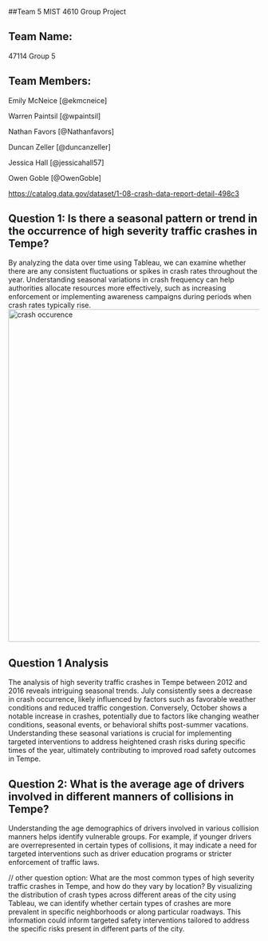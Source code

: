 ##Team 5 MIST 4610 Group Project 
## Team Name:
47114 Group 5

## Team Members:

Emily McNeice    [@ekmcneice]

Warren Paintsil  [@wpaintsil]

Nathan Favors [@Nathanfavors]

Duncan Zeller   [@duncanzeller]

Jessica Hall [@jessicahall57]

Owen Goble [@OwenGoble]


https://catalog.data.gov/dataset/1-08-crash-data-report-detail-498c3



## Question 1: Is there a seasonal pattern or trend in the occurrence of high severity traffic crashes in Tempe?
By analyzing the data over time using Tableau, we can examine whether there are any consistent fluctuations or spikes in crash rates throughout the year. Understanding seasonal variations in crash frequency can help authorities allocate resources more effectively, such as increasing enforcement or implementing awareness campaigns during periods when crash rates typically rise.
<img width="665" alt="crash occurence" src="https://github.com/ekmcneice/Group-Project-2-MIST4610/assets/163002443/e05a57d9-24b2-44f4-9684-cf971d68e596">


## Question 1 Analysis
The analysis of high severity traffic crashes in Tempe between 2012 and 2016 reveals intriguing seasonal trends. July consistently sees a decrease in crash occurrence, likely influenced by factors such as favorable weather conditions and reduced traffic congestion. Conversely, October shows a notable increase in crashes, potentially due to factors like changing weather conditions, seasonal events, or behavioral shifts post-summer vacations. Understanding these seasonal variations is crucial for implementing targeted interventions to address heightened crash risks during specific times of the year, ultimately contributing to improved road safety outcomes in Tempe.


## Question 2: What is the average age of drivers involved in different manners of collisions in Tempe?
Understanding the age demographics of drivers involved in various collision manners helps identify vulnerable groups. For example, if younger drivers are overrepresented in certain types of collisions, it may indicate a need for targeted interventions such as driver education programs or stricter enforcement of traffic laws.


// other question option: What are the most common types of high severity traffic crashes in Tempe, and how do they vary by location? 
By visualizing the distribution of crash types across different areas of the city using Tableau, we can identify whether certain types of crashes are more prevalent in specific neighborhoods or along particular roadways. This information could inform targeted safety interventions tailored to address the specific risks present in different parts of the city.


